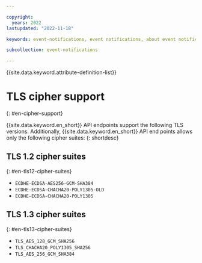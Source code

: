 ```yaml
---

copyright:
  years: 2022
lastupdated: "2022-11-18"

keywords: event-notifications, event notifications, about event notifications, securing your data, tls cipher

subcollection: event-notifications

---
```


{{site.data.keyword.attribute-definition-list}}

# TLS cipher support
{: #en-cipher-support}

{{site.data.keyword.en_short}} API endpoints support the following TLS versions. Additionally, {{site.data.keyword.en_short}} API end points allows only the following cipher suites:
{: shortdesc}

## TLS 1.2 cipher suites
{: #en-tls12-cipher-suites}

- `ECDHE-ECDSA-AES256-GCM-SHA384`
- `ECDHE-ECDSA-CHACHA20-POLY1305-OLD`
- `ECDHE-ECDSA-CHACHA20-POLY1305`

## TLS 1.3 cipher suites
{: #en-tls13-cipher-suites}

- `TLS_AES_128_GCM_SHA256`
- `TLS_CHACHA20_POLY1305_SHA256`
- `TLS_AES_256_GCM_SHA384`
